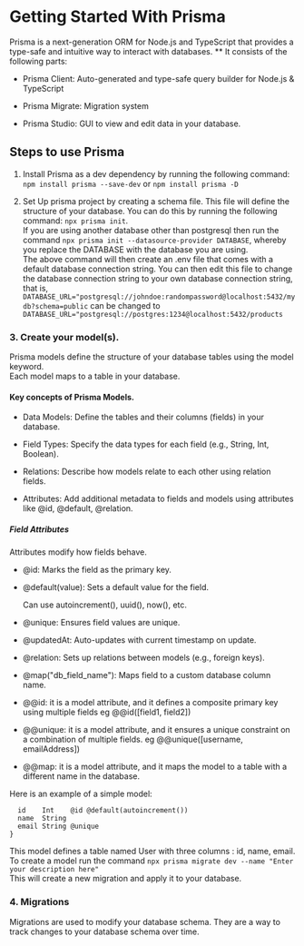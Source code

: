 # Getting Started With Prisma

Prisma is a next-generation ORM for Node.js and TypeScript that provides a type-safe and intuitive way to interact with databases.
** It consists of the following parts:

* Prisma Client: Auto-generated and type-safe query builder for Node.js & TypeScript

* Prisma Migrate: Migration system

* Prisma Studio: GUI to view and edit data in your database.

## Steps to use Prisma
1. Install Prisma as a dev dependency by running the following command: `npm install prisma --save-dev` or `npm install prisma -D` 


2. Set Up prisma project by creating a schema file. This file will define the structure of your database. You can do this by running the following command: `npx prisma init`. <br>
If you are using another database other than postgresql then run the command `npx prisma init --datasource-provider DATABASE`, whereby you replace the DATABASE with the database you are using.<br> 
The above command will then create an .env file that comes with a default database connection string. You can then edit this file to change the database connection string to your own database connection string, that is, `DATABASE_URL="postgresql://johndoe:randompassword@localhost:5432/mydb?schema=public` 
can be changed to `DATABASE_URL="postgresql://postgres:1234@localhost:5432/products`

### 3. Create your model(s).
Prisma models define the structure of your database tables using the model keyword.<br>
Each model maps to a table in your database.<br>

#### Key concepts of Prisma Models. 
 * Data Models: Define the tables and their columns (fields) in your database.

* Field Types: Specify the data types for each field (e.g., String, Int, Boolean).

* Relations: Describe how models relate to each other using relation fields.

* Attributes: Add additional metadata to fields and models using attributes like @id, @default, @relation.

##### Field Attributes
Attributes modify how fields behave.

* @id: Marks the field as the primary key.

* @default(value): Sets a default value for the field.

    Can use autoincrement(), uuid(), now(), etc.

* @unique: Ensures field values are unique.

* @updatedAt: Auto-updates with current timestamp on update.

* @relation: Sets up relations between models (e.g., foreign keys).

* @map("db_field_name"): Maps field to a custom database column name.
* @@id: it is a model attribute, and it defines a composite primary key using multiple fields eg @@id([field1, field2])

* @@unique: it is a model attribute, and it ensures a unique constraint on a combination of multiple fields. eg @@unique([username, emailAddress])

* @@map: it is a model attribute, and it maps the model to a table with a different name in the database.


Here is an example of a simple model:
```model User {
  id    Int    @id @default(autoincrement())
  name  String
  email String @unique
}
```
This model defines a table named User with three columns : id, name, email.<br>
To create a model run the command `npx prisma migrate dev --name "Enter your description here"`<br>
This will create a new migration and apply it to your database.

### 4. Migrations
Migrations are used to modify your database schema. They are a way to track changes to your database schema over time. 



  





